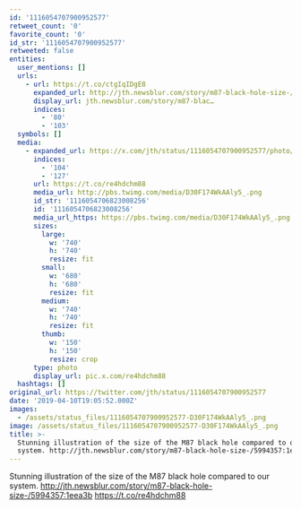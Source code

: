 ```yaml
---
id: '1116054707900952577'
retweet_count: '0'
favorite_count: '0'
id_str: '1116054707900952577'
retweeted: false
entities:
  user_mentions: []
  urls:
    - url: https://t.co/ctgIqIDgE8
      expanded_url: http://jth.newsblur.com/story/m87-black-hole-size-/5994357:1eea3b
      display_url: jth.newsblur.com/story/m87-blac…
      indices:
        - '80'
        - '103'
  symbols: []
  media:
    - expanded_url: https://x.com/jth/status/1116054707900952577/photo/1
      indices:
        - '104'
        - '127'
      url: https://t.co/re4hdchm88
      media_url: http://pbs.twimg.com/media/D30F174WkAAly5_.png
      id_str: '1116054706823008256'
      id: '1116054706823008256'
      media_url_https: https://pbs.twimg.com/media/D30F174WkAAly5_.png
      sizes:
        large:
          w: '740'
          h: '740'
          resize: fit
        small:
          w: '680'
          h: '680'
          resize: fit
        medium:
          w: '740'
          h: '740'
          resize: fit
        thumb:
          w: '150'
          h: '150'
          resize: crop
      type: photo
      display_url: pic.x.com/re4hdchm88
  hashtags: []
original_url: https://twitter.com/jth/status/1116054707900952577
date: '2019-04-10T19:05:52.000Z'
images:
  - /assets/status_files/1116054707900952577-D30F174WkAAly5_.png
image: /assets/status_files/1116054707900952577-D30F174WkAAly5_.png
title: >-
  Stunning illustration of the size of the M87 black hole compared to our
  system. http://jth.newsblur.com/story/m87-black-hole-size-/5994357:1eea3b…
---
```


Stunning illustration of the size of the M87 black hole compared to our system. http://jth.newsblur.com/story/m87-black-hole-size-/5994357:1eea3b https://t.co/re4hdchm88